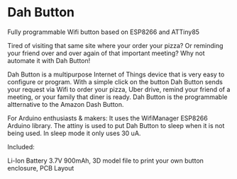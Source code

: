 # Dah Button
Fully programmable Wifi button based on ESP8266 and ATTiny85

Tired of visiting that same site where your order your pizza? Or reminding your friend over and over again of that important meeting? 
Why not automate it with Dah Button!

Dah Button is a multipurpose Internet of Things device that is very easy to configure or program. 
With a simple click on the button Dah Button sends your request via Wifi to order your pizza, 
Uber drive, remind your friend of a meeting, or your family that diner is ready. 
Dah Button is the programmable altternative to the Amazon Dash Button.

For Arduino enthusiasts & makers: 
It uses the WifiManager ESP8266 Arduino library.
The attiny is used to put Dah Button to sleep when it is not being used. In sleep mode it only uses 30 uA.

Included:

Li-Ion Battery 3.7V 900mAh, 
3D model file to print your own button enclosure, 
PCB Layout
